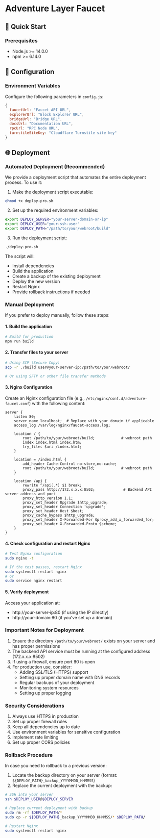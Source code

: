 # Adventure Layer Faucet

## 🚀 Quick Start

### Prerequisites

- Node.js >= 14.0.0
- npm >= 6.14.0


## 🔧 Configuration

### Environment Variables

Configure the following parameters in `config.js`:

```javascript
{
  faucetUrl: "Faucet API URL",
  explorerUrl: "Block Explorer URL",
  bridgeUrl: "Bridge URL",
  docsUrl: "Documentation URL",
  rpcUrl: "RPC Node URL",
  turnstileSiteKey: "Cloudflare Turnstile site key"
}
```

## 🌐 Deployment

### Automated Deployment (Recommended)

We provide a deployment script that automates the entire deployment process. To use it:

1. Make the deployment script executable:
```bash
chmod +x deploy-pro.sh
```

2. Set up the required environment variables:
```bash
export DEPLOY_SERVER="your-server-domain-or-ip"
export DEPLOY_USER="your-ssh-user"
export DEPLOY_PATH="/path/to/your/webroot/build"
```

3. Run the deployment script:
```bash
./deploy-pro.sh
```

The script will:
- Install dependencies
- Build the application
- Create a backup of the existing deployment
- Deploy the new version
- Restart Nginx
- Provide rollback instructions if needed

### Manual Deployment

If you prefer to deploy manually, follow these steps:

#### 1. Build the application

```bash
# Build for production
npm run build
```

#### 2. Transfer files to your server

```bash
# Using SCP (Secure Copy)
scp -r ./build user@your-server-ip:/path/to/your/webroot/

# Or using SFTP or other file transfer methods
```

#### 3. Nginx Configuration

Create an Nginx configuration file (e.g., `/etc/nginx/conf.d/adventure-faucet.conf`) with the following content:

```nginx
server {
    listen 80;
    server_name localhost;  # Replace with your domain if applicable
    access_log /var/log/nginx/faucet-access.log;

    location / {
        root /path/to/your/webroot/build;            # webroot path
        index index.html index.htm;
        try_files $uri /index.html;
    }

    location = /index.html {
        add_header Cache-Control no-store,no-cache;
        root /path/to/your/webroot/build;            # webroot path
    }

    location /api {
        rewrite ^/api(.*) $1 break;
        proxy_pass http://172.x.x.x:8502;             # Backend API server address and port
        proxy_http_version 1.1;
        proxy_set_header Upgrade $http_upgrade;
        proxy_set_header Connection 'upgrade';
        proxy_set_header Host $host;
        proxy_cache_bypass $http_upgrade;
        proxy_set_header X-Forwarded-For $proxy_add_x_forwarded_for;
        proxy_set_header X-Forwarded-Proto $scheme;
    }
}
```

#### 4. Check configuration and restart Nginx

```bash
# Test Nginx configuration
sudo nginx -t

# If the test passes, restart Nginx
sudo systemctl restart nginx
# or
sudo service nginx restart
```

#### 5. Verify deployment

Access your application at:
- http://your-server-ip:80 (if using the IP directly)
- http://your-domain:80 (if you've set up a domain)

### Important Notes for Deployment

1. Ensure the directory `/path/to/your/webroot/` exists on your server and has proper permissions
2. The backend API service must be running at the configured address (172.x.x.x:8502)
3. If using a firewall, ensure port 80 is open
4. For production use, consider:
   - Adding SSL/TLS (HTTPS) support
   - Setting up proper domain name with DNS records
   - Regular backups of your deployment
   - Monitoring system resources
   - Setting up proper logging

### Security Considerations

1. Always use HTTPS in production
2. Set up proper firewall rules
3. Keep all dependencies up to date
4. Use environment variables for sensitive configuration
5. Implement rate limiting
6. Set up proper CORS policies

### Rollback Procedure

In case you need to rollback to a previous version:

1. Locate the backup directory on your server (format: `${DEPLOY_PATH}_backup_YYYYMMDD_HHMMSS`)
2. Replace the current deployment with the backup:
```bash
# SSH into your server
ssh $DEPLOY_USER@$DEPLOY_SERVER

# Replace current deployment with backup
sudo rm -rf $DEPLOY_PATH/*
sudo cp -r ${DEPLOY_PATH}_backup_YYYYMMDD_HHMMSS/* $DEPLOY_PATH/

# Restart Nginx
sudo systemctl restart nginx
```


